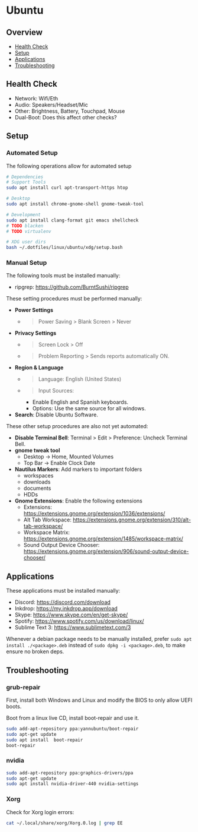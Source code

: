 # Ubuntu

## Overview

- [Health Check](#health-check)
- [Setup](#setup)
- [Applications](#applications)
- [Troubleshooting](#troubleshooting)

## Health Check

- Network: Wifi/Eth
- Audio: Speakers/Headset/Mic
- Other: Brightness, Battery, Touchpad, Mouse
- Dual-Boot: Does this affect other checks?

## Setup

### Automated Setup

The following operations allow for automated setup

```bash
# Dependencies
# Support Tools
sudo apt install curl apt-transport-https htop

# Desktop
sudo apt install chrome-gnome-shell gnome-tweak-tool

# Development
sudo apt install clang-format git emacs shellcheck
# TODO blacken
# TODO virtualenv

# XDG user dirs
bash ~/.dotfiles/linux/ubuntu/xdg/setup.bash
```

### Manual Setup

The following tools must be installed manually:
- ripgrep: https://github.com/BurntSushi/ripgrep

These setting procedures must be performed manually:
- **Power Settings** 
  - > Power Saving > Blank Screen > Never
- **Privacy Settings**
  - > Screen Lock > Off
  - > Problem Reporting > Sends reports automatically ON.
- **Region & Language**
  - > Language: English (United States)
  - > Input Sources:
	- Enable English and Spanish keyboards.
	- Options: Use the same source for all windows.
- **Search**: Disable Ubuntu Software.	

These other setup procedures are also not yet automated:
- **Disable Terminal Bell**: Terminal > Edit > Preference: Uncheck Terminal Bell.
- **gnome tweak tool**
  - Desktop -> Home, Mounted Volumes
  - Top Bar -> Enable Clock Date
- **Nautilus Markers**: Add markers to important folders
  - workspaces
  - downloads
  - documents
  - HDDs
- **Gnome Extensions**: Enable the following extensions
  - Extensions: https://extensions.gnome.org/extension/1036/extensions/
  - Alt Tab Workspace: https://extensions.gnome.org/extension/310/alt-tab-workspace/
  - Workspace Matrix: https://extensions.gnome.org/extension/1485/workspace-matrix/
  - Sound Output Device Chooser: https://extensions.gnome.org/extension/906/sound-output-device-chooser/

## Applications

These applications must be installed manually:
- Discord: https://discord.com/download
- Inkdrop: https://my.inkdrop.app/download
- Skype: https://www.skype.com/en/get-skype/
- Spotify: https://www.spotify.com/us/download/linux/
- Sublime Text 3: https://www.sublimetext.com/3

Whenever a debian package needs to be manually installed, prefer `sudo apt install ./<package>.deb` instead of `sudo dpkg -i <package>.deb`, to make ensure no broken deps.

## Troubleshooting

### grub-repair

First, install both Windows and Linux and modify the BIOS to only allow UEFI boots.

Boot from a linux live CD, install boot-repair and use it.

```bash
sudo add-apt-repository ppa:yannubuntu/boot-repair
sudo apt-get update
sudo apt install  boot-repair
boot-repair
```

### nvidia

```bash
sudo add-apt-repository ppa:graphics-drivers/ppa
sudo apt-get update
sudo apt install nvidia-driver-440 nvidia-settings
```

### Xorg

Check for Xorg login errors:

```bash
cat ~/.local/share/xorg/Xorg.0.log | grep EE
```
